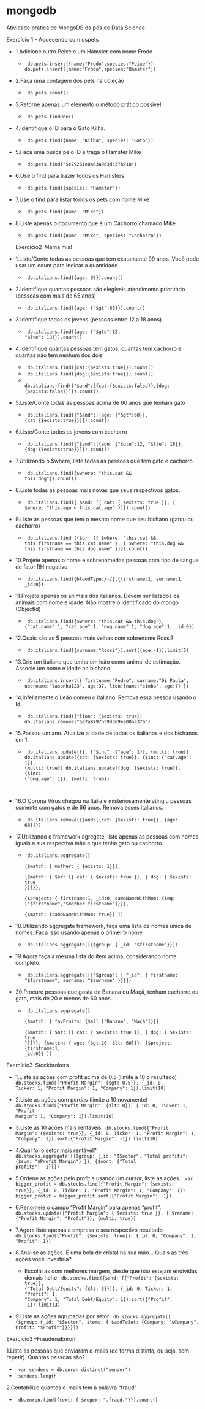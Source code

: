 # mongodb
Atividade prática de MongoDB da pós de Data Science

Exercício 1 - Aquecendo com ospets

- 1.Adicione outro Peixe e um Hamster com nome Frodo
  - <code> db.pets.insert({name:"Frodo",species:"Peixe"})
db.pets.insert({name:"Frodo",species:"Hamster"})</code>

- 2.Faça uma contagem dos pets na coleção
  - <code> db.pets.count() </code>

- 3.Retorne apenas um elemento o método prático possível
  - <code> db.pets.findOne() </code>

- 4.Identifique o ID para o Gato Kilha.
  - <code> db.pets.find({name: "Kilha", species: "Gato"}) </code>

- 5.Faça uma busca pelo ID e traga o Hamster Mike
  - <code> db.pets.find("5e79261e8a63a9d3dc37b918") </code>

- 6.Use o find para trazer todos os Hamsters
  - <code> db.pets.find({species: "Hamster"}) </code>

- 7.Use o find para listar todos os pets com nome Mike
  - <code> db.pets.find({name: "Mike"}) </code>

- 8.Liste apenas o documento que é um Cachorro chamado Mike
  - <code> db.pets.find({name: "Mike", species: "Cachorro"}) </code>
  
  Exercício2–Mama mia!
  
- 1.Liste/Conte todas as pessoas que tem exatamente 99 anos. Você pode usar um count para indicar a quantidade.
  - <code> db.italians.find({age: 99}).count() </code>
  
- 2.Identifique quantas pessoas são elegíveis atendimento prioritário (pessoas com mais de 65 anos)
  - <code> db.italians.find({age: {"$gt":65}}).count() </code>
 
- 3.Identifique todos os jovens (pessoas entre 12 a 18 anos).
  - <code> db.italians.find({age: {"$gte":12, "$lte": 18}}).count() </code>

- 4.Identifique quantas pessoas tem gatos, quantas tem cachorro e quantas não tem nenhum dos dois
  - <code> db.italians.find({cat:{$exists:true}}).count() </code>
  - <code> db.italians.find({dog:{$exists:true}}).count() </code>
  - <code> db.italians.find({"$and":[{cat:{$exists:false}},{dog:{$exists:false}}]}).count() </code>

- 5.Liste/Conte todas as pessoas acima de 60 anos que tenham gato
  - <code> db.italians.find({"$and":[{age: {"$gt":60}}, {cat:{$exists:true}}]}).count() </code>

- 6.Liste/Conte todos os jovens com cachorro
  - <code> db.italians.find({"$and":[{age: {"$gte":12, "$lte": 18}}, {dog:{$exists:true}}]}).count() </code>

- 7.Utilizando o $where, liste todas as pessoas que tem gato e cachorro
  - <code> db.italians.find({$where: "this.cat && this.dog"}).count() </code>

- 8.Liste todas as pessoas mais novas que seus respectivos gatos.
  - <code> db.italians.find({ $and: [{ cat: { $exists: true }}, { $where: "this.age < this.cat.age" }]}).count() </code>

- 9.Liste as pessoas que tem o mesmo nome que seu bichano (gatou ou cachorro)
  - <code> db.italians.find ({$or: [{ $where: "this.cat && this.firstname == this.cat.name" }, { $where: "this.dog && this.firstname == this.dog.name" }]}).count() </code>

- 10.Projete apenas o nome e sobrenomedas pessoas com tipo de sangue de fator RH negativo
  - <code> db.italians.find({bloodType:/-/},{firstname:1, surname:1, _id:0}) </code>

- 11.Projete apenas os animais dos italianos. Devem ser listados os animais com nome e idade. Não mostre o identificado do mongo (ObjectId)
  - <code> db.italians.find({$where: "this.cat && this.dog"}, {"cat.name":1, "cat.age":1, "dog.name":1, "dog.age":1, _id:0}) </code>

- 12.Quais são as 5 pessoas mais velhas com sobrenome Rossi?
  - <code> db.italians.find({surname:"Rossi"}).sort({age:-1}).limit(5) </code>

- 13.Crie um italiano que tenha um leão como animal de estimação. Associe um nome e idade ao bichano
  - <code> db.italians.insert({
    firstname:"Pedro",
    surname:"Di Paula",
    username:"lasanha123",
    age:37,
    lion:{name:"simba", age:7}
    }) </code>

- 14.Infelizmente o Leão comeu o italiano. Remova essa pessoa usando o Id.
  - <code> db.italians.find({"lion": {$exists: true})
    db.italians.remove("5e7a8797b59d369ea00ba376") </code>

- 15.Passou um ano. Atualize a idade de todos os italianos e dos bichanos em 1.
  - <code> db.italians.update({}, {"$inc": {"age": 1}}, {multi: true}) 
    db.italians.update({cat: {$exists: true}}, {$inc: {"cat.age": 1}}, {multi: true})
    db.italians.update({dog: {$exists: true}}, {$inc: {"dog.age": 1}}, {multi: true})
  </code>

- 16.O Corona Vírus chegou na Itália e misteriosamente atingiu pessoas somente com gatos e de 66 anos. Remova esses italianos.
  - <code> db.italians.remove({$and:[{cat: {$exists: true}}, {age: 66}]}) </code>

- 17.Utilizando o framework agregate, liste apenas as pessoas com nomes iguais a sua respectiva mãe e que tenha gato ou cachorro.
  - <code> db.italians.aggregate([    
  {$match: { mother: { $exists: 1}}},     
  {$match: { $or: [{ cat: { $exists: true }}, { dog: { $exists: true }}]}},     
  {$project: { firstname:1, _id:0, sameNameWithMom: {$eq: ["$firstname","$mother.firstname"]}}},    
  {$match: {sameNameWithMom: true}} ]) </code>

- 18.Utilizando aggregate framework, faça uma lista de nomes única de nomes. Faça isso usando apenas o primeiro nome
  - <code> db.italians.aggregate([{$group: { _id: "$firstname"}}]) </code>

- 19.Agora faça a mesma lista do item acima, considerando nome completo.
  - <code> db.italians.aggregate([{"$group": { "_id": { firstname: "$firstname", surname: "$surname" }}}]) </code>

- 20.Procure pessoas que gosta de Banana ou Maçã, tenham cachorro ou gato, mais de 20 e menos de 60 anos.
  - <code> db.italians.aggregate([    
{$match: { favFruits: {$all:["Banana", "Maçã"]}}},  
{$match: { $or: [{ cat: { $exists: true }}, { dog: { $exists: true }}]}},
{$match: { age: {$gt:20, $lt: 60}}},
{$project: {firstname:1, _id:0}}
]) </code>

Exercício3-Stockbrokers

- 1.Liste as ações com profit acima de 0.5 (limite a 10 o resultado)
  <code> db.stocks.find({"Profit Margin": {$gt: 0.5}}, {_id: 0, Ticker: 1, "Profit Margin": 1, "Company": 1}).limit(10) </code>
  
- 2.Liste as ações com perdas (limite a 10 novamente)
  <code> db.stocks.find({"Profit Margin": {$lt: 0}}, {_id: 0, Ticker: 1, "Profit Margin": 1, "Company": 1}).limit(10) </code>
  
- 3.Liste as 10 ações mais rentáveis 
  <code> db.stocks.find({"Profit Margin": {$exists: true}}, {_id: 0, Ticker: 1, "Profit Margin": 1, "Company": 1}).sort({"Profit Margin": -1}).limit(10) </code>
  
- 4.Qual foi o setor mais rentável?
  <code> db.stocks.aggregate([{$group: {_id: "$Sector", "Total profits": {$sum: "$Profit Margin"} }}, {$sort: {"Total profits": -1}}]) </code>
  
- 5.Ordene as ações pelo profit e usando um cursor, liste as ações.
  <code> var bigger_profit = db.stocks.find({"Profit Margin": {$exists: true}}, {_id: 0, Ticker: 1, "Profit Margin": 1, "Company": 1}) </code>
  <code> bigger_profit = bigger_profit.sort({"Profit Margin": -1}) </code>
  
- 6.Renomeie o campo “Profit Margin” para apenas “profit”.
  <code> db.stocks.update({"Profit Margin": { $exists: true }}, { $rename: {"Profit Margin": "Profit"}}, {multi: true}) </code>
  
- 7.Agora liste apenas a empresa e seu respectivo resultado
  <code> db.stocks.find({"Profit": {$exists: true}}, {_id: 0, "Company": 1, "Profit": 1}) </code>
  
- 8.Analise as ações. É uma bola de cristal na sua mão... Quais as três ações você investiria?
  - Escolhi as com melhores margem, desde que não estejam endividas demais hehe
  <code> db.stocks.find({$and: [{"Profit": {$exists: true}}, {"Total Debt/Equity": {$lt: 3}}]}, {_id: 0, Ticker: 1, "Profit": 1, "Company": 1, "Total Debt/Equity": 1}).sort({"Profit": -1}).limit(3) </code>
  
- 9.Liste as ações agrupadas por setor
  <code> db.stocks.aggregate([ {$group: {_id: "$Sector", items: { $addToSet: {Company: "$Company", Profit: "$Profit"}}}}]) </code>
 
Exercício3 –FraudenaEnron!

1.Liste as pessoas que enviaram e-mails (de forma distinta, ou seja, sem repetir). Quantas pessoas são?
  - <code> var senders = db.enron.distinct("sender") </code>
  - <code> senders.length </code>
  
2.Contabilize quantos e-mails tem a palavra “fraud”
  - <code> db.enron.find({text: { $regex: ".fraud."}}).count() </code>
